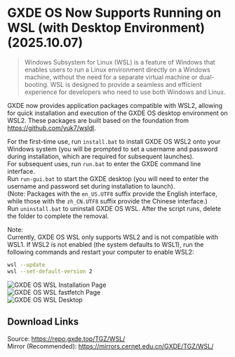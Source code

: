# GXDE OS Now Supports Running on WSL (with Desktop Environment) (2025.10.07)  
  
> Windows Subsystem for Linux (WSL) is a feature of Windows that enables users to run a Linux environment directly on a Windows machine, without the need for a separate virtual machine or dual-booting. WSL is designed to provide a seamless and efficient experience for developers who need to use both Windows and Linux.  
  
GXDE now provides application packages compatible with WSL2, allowing for quick installation and execution of the GXDE OS desktop environment on WSL2. These packages are built based on the foundation from https://github.com/yuk7/wsldl.  
  
For the first-time use, run `install.bat` to install GXDE OS WSL2 onto your Windows system (you will be prompted to set a username and password during installation, which are required for subsequent launches).  
For subsequent uses, run `run.bat` to enter the GXDE command line interface.  
Run `run-gui.bat` to start the GXDE desktop (you will need to enter the username and password set during installation to launch).  
(Note: Packages with the `en_US.UTF8` suffix provide the English interface, while those with the `zh_CN.UTF8` suffix provide the Chinese interface.)  
Run `uninstall.bat` to uninstall GXDE OS WSL. After the script runs, delete the folder to complete the removal.  
  
Note:  
Currently, GXDE OS WSL only supports WSL2 and is not compatible with WSL1. If WSL2 is not enabled (the system defaults to WSL1), run the following commands and restart your computer to enable WSL2:  
  
```bash  
wsl --update  
wsl --set-default-version 2  
```  
  
![GXDE OS WSL Installation Page](https://www.gxde.top/install/wsl-installer.jpg)  
![GXDE OS WSL fastfetch Page](https://www.gxde.top/install/wsl-fastfetch.jpg)  
![GXDE OS WSL Desktop](https://www.gxde.top/install/wsl-desktop.jpg)  
  
## Download Links  
  
Source: https://repo.gxde.top/TGZ/WSL/  
Mirror (Recommended): https://mirrors.cernet.edu.cn/GXDE/TGZ/WSL/